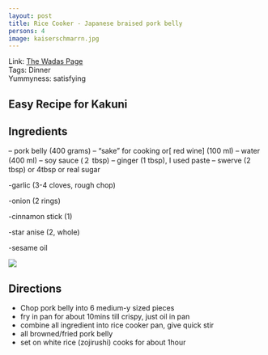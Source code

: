 ```yaml
---
layout: post
title: Rice Cooker - Japanese braised pork belly
persons: 4
image: kaiserschmarrn.jpg
---
```



Link: <a href="http://the-wadas.com/super-easy-rice-cooker-recipe-kakuni/"> The Wadas Page </a>  
Tags: Dinner  
Yummyness: satisfying  


## Easy Recipe for Kakuni

## Ingredients

– pork belly (400 grams)
– “sake” for cooking or[ red wine] (100 ml)
– water (400 ml)
– soy sauce (２ tbsp)
– ginger (1 tbsp), I used paste
– swerve (2 tbsp) or 4tbsp or real sugar

-garlic (3-4 cloves, rough chop)

-onion (2 rings)

-cinnamon stick (1)

-star anise (2, whole)

 -sesame oil

![](https://i2.wp.com/the-wadas.com/pw/wp-content/uploads/2015/11/kakuni_done.jpg?w=300)

## Directions

- Chop pork belly into 6 medium-y sized pieces
- fry in pan for about 10mins till crispy, just oil in pan
- combine all ingredient into rice cooker pan, give quick stir
- all browned/fried pork belly
- set on white rice (zojirushi) cooks for about 1hour
